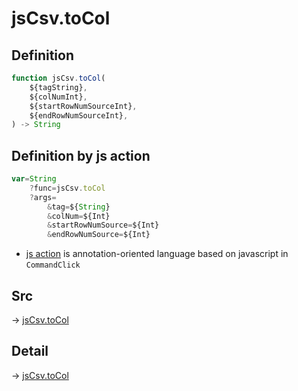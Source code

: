 # jsCsv.toCol

## Definition

```js.js
function jsCsv.toCol(
	${tagString},
	${colNumInt},
	${startRowNumSourceInt},
	${endRowNumSourceInt},
) -> String
```


## Definition by js action

```js.js
var=String
	?func=jsCsv.toCol
	?args=
		&tag=${String}
		&colNum=${Int}
		&startRowNumSource=${Int}
		&endRowNumSource=${Int}
```

- [js action](#) is annotation-oriented language based on javascript in `CommandClick`



## Src

-> [jsCsv.toCol](https://github.com/puutaro/CommandClick/blob/master/app/src/main/java/com/puutaro/commandclick/fragment_lib/terminal_fragment/js_interface/JsCsv.kt#L285)

## Detail

-> [jsCsv.toCol](https://github.com/puutaro/CommandClick/blob/master/md/developer/js_interface/details/JsCsv/toCol.md)
